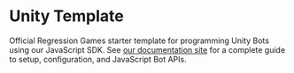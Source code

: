 # Unity Template

Official Regression Games starter template for programming Unity Bots using our JavaScript SDK.
See [our documentation site](https://docs.regression.gg/studios/unity/unity-sdk/overview) for a complete guide to setup, configuration, and JavaScript Bot APIs.
